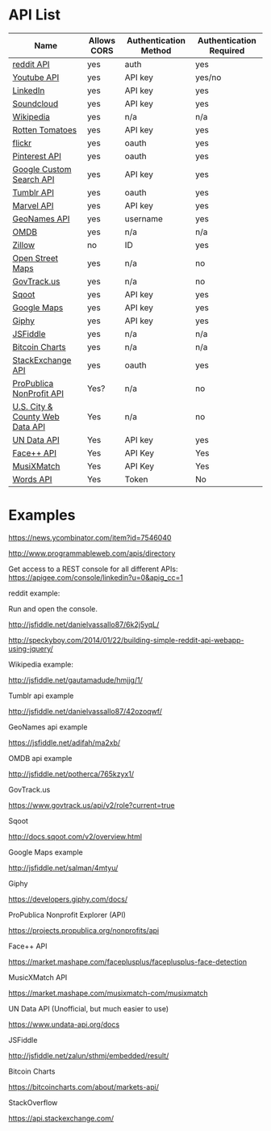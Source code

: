 # API List

| **Name**                                                                   | **Allows CORS** | **Authentication Method** | **Authentication Required** |
| -------------------------------------------------------------------------- | --------------- | ------------------------- | --------------------------- |
| [reddit API](https://www.reddit.com/dev/api)                               | yes             | auth                      | yes                         |
| [Youtube API](https://www.youtube.com/yt/dev/api-resources.html)           | yes             | API key                   | yes/no                      |
| [LinkedIn](https://developer.linkedin.com/)                                | yes             | API key                   | yes                         |
| [Soundcloud](https://developers.soundcloud.com/docs/api/guide)             | yes             | API key                   | yes                         |
| [Wikipedia](https://www.mediawiki.org/wiki/API:Main_page)                  | yes             | n/a                       | n/a                         |
| [Rotten Tomatoes](https://developer.fandango.com/Rotten_Tomatoes)          | yes             | API key                   | yes                         |
| [flickr](https://www.flickr.com/services/api/)                             | yes             | oauth                     | yes                         |
| [Pinterest API](https://developers.pinterest.com/)                         | yes             | oauth                     | yes                         |
| [Google Custom Search API](https://developers.google.com/custom-search/)   | yes             | API key                   | yes                         |
| [Tumblr API](https://www.tumblr.com/docs/en/api/v2)                        | yes             | oauth                     | yes                         |
| [Marvel API](https://developer.marvel.com/)                                | yes             | API key                   | yes                         |
| [GeoNames API](http://www.geonames.org/export/web-services.html)           | yes             | username                  | yes                         |
| [OMDB](http://www.omdbapi.com/)                                            | yes             | n/a                       | n/a                         |
| [Zillow](http://www.zillow.com/howto/api/APIOverview.htm)                  | no              | ID                        | yes                         |
| [Open Street Maps](http://wiki.openstreetmap.org/wiki/API_v0.6)            | yes             | n/a                       | no                          |
| [GovTrack.us](https://www.govtrack.us/developers/api)                      | yes             | n/a                       | no                          |
| [Sqoot](http://docs.sqoot.com/v2/overview.html)                            | yes             | API key                   | yes                         |
| [Google Maps](https://developers.google.com/maps/)                         | yes             | API key                   | yes                         |
| [Giphy](https://api.giphy.com/)                                            | yes             | API key                   | yes                         |
| [JSFiddle](http://doc.jsfiddle.net/api/)                                   | yes             | n/a                       | n/a                         |
| [Bitcoin Charts](https://bitcoincharts.com/about/markets-api/)             | yes             | n/a                       | n/a                         |
| [StackExchange API](https://api.stackexchange.com/)                        | yes             | oauth                     | yes                         |
| [ProPublica NonProfit API](https://projects.propublica.org/nonprofits/api) | Yes?            | n/a                       | no                          |
| [U.S. City & County Web Data API](http://api.sba.gov/doc/geodata.html)     | Yes             | n/a                       | no                          |
| [UN Data API](https://www.undata-api.org/)                                 | Yes             | API key                   | yes                         |
| [Face++ API](http://www.faceplusplus.com/api-overview/)                    | Yes             | API Key                   | Yes                         |
| [MusiXMatch](https://developer.musixmatch.com/)                            | Yes             | API Key                   | Yes                         |
| [Words API](https://www.wordsapi.com/)                                     | Yes             | Token                     | No                          |

# Examples

<https://news.ycombinator.com/item?id=7546040>

<http://www.programmableweb.com/apis/directory>

Get access to a REST console for all different APIs: <https://apigee.com/console/linkedin?u=0&apig_cc=1>

reddit example:

Run and open the console.

<http://jsfiddle.net/danielvassallo87/6k2j5yqL/>

<http://speckyboy.com/2014/01/22/building-simple-reddit-api-webapp-using-jquery/>

Wikipedia example:

<http://jsfiddle.net/gautamadude/hmjjg/1/>

Tumblr api example

<http://jsfiddle.net/danielvassallo87/42ozoqwf/>

GeoNames api example

<https://jsfiddle.net/adifah/ma2xb/>

OMDB api example

<http://jsfiddle.net/potherca/765kzyx1/>

GovTrack.us

<https://www.govtrack.us/api/v2/role?current=true>

Sqoot

<http://docs.sqoot.com/v2/overview.html>

Google Maps example

<http://jsfiddle.net/salman/4mtyu/>

Giphy

<https://developers.giphy.com/docs/>

ProPublica Nonprofit Explorer (API)

<https://projects.propublica.org/nonprofits/api>

Face++ API

<https://market.mashape.com/faceplusplus/faceplusplus-face-detection>

MusicXMatch API

<https://market.mashape.com/musixmatch-com/musixmatch>

UN Data API (Unofficial, but much easier to use)

<https://www.undata-api.org/docs>

JSFiddle

<http://jsfiddle.net/zalun/sthmj/embedded/result/>

Bitcoin Charts

<https://bitcoincharts.com/about/markets-api/>

StackOverflow

<https://api.stackexchange.com/>
